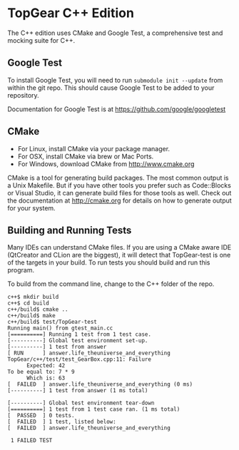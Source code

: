 # TopGear C++ Edition

The C++ edition uses CMake and Google Test, a comprehensive
test and mocking suite for C++.

## Google Test

To install Google Test, you will need to run `submodule init --update` from within the git repo.  This should cause Google Test to be added to your repository.

Documentation for Google Test is at https://github.com/google/googletest

## CMake

 * For Linux, install CMake via your package manager.
 * For OSX, install CMake via brew or Mac Ports.
 * For Windows, download CMake from http://www.cmake.org

CMake is a tool for generating build packages.  The most common output is a Unix Makefile.  But if you have other tools you prefer such as Code::Blocks or Visual Studio, it can generate build files for those tools as well.  Check out the documentation at http://cmake.org for details on how to generate output for your system.

## Building and Running Tests

Many IDEs can understand CMake files.  If you are using a CMake aware IDE (QtCreator and CLion are the biggest), it will detect that TopGear-test is one of the targets in your build.  To run tests you should build and run this program.

To build from the command line, change to the C++ folder of the repo.

    c++$ mkdir build
    c++$ cd build
    c++/build$ cmake ..
    c++/build$ make
    c++/build$ test/TopGear-test
    Running main() from gtest_main.cc
    [==========] Running 1 test from 1 test case.
    [----------] Global test environment set-up.
    [----------] 1 test from answer
    [ RUN      ] answer.life_theuniverse_and_everything
    TopGear/c++/test/test_GearBox.cpp:11: Failure
          Expected: 42
    To be equal to: 7 * 9
          Which is: 63
    [  FAILED  ] answer.life_theuniverse_and_everything (0 ms)
    [----------] 1 test from answer (1 ms total)

    [----------] Global test environment tear-down
    [==========] 1 test from 1 test case ran. (1 ms total)
    [  PASSED  ] 0 tests.
    [  FAILED  ] 1 test, listed below:
    [  FAILED  ] answer.life_theuniverse_and_everything

     1 FAILED TEST